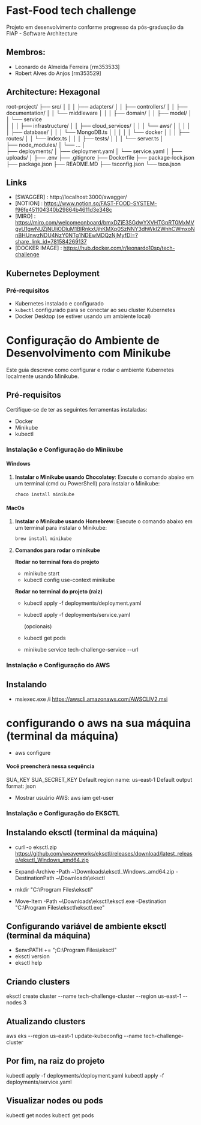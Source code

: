 
# Fast-Food tech challenge

Projeto em desenvolvimento conforme progresso da pós-graduação da FIAP - Software Architecture

## Membros: 
    
- Leonardo de Almeida Ferreira [rm353533]
- Robert Alves do Anjos [rm353529]

## Architecture: Hexagonal

root-project/
├── src/
│   │
│   ├── adapters/
│   │   ├── controllers/
│   │   ├── documentation/
│   │   └── middleware
│   │
│   ├── domain/
│   │   ├── model/
│   │   └── service   
│   │
│   ├── infrastructure/
│   │   ├── cloud_services/
│   │   │   └── aws/
│   │   │
│   │   ├── database/
│   │   │   └── MongoDB.ts
│   │   │
│   │   └── docker
│   │
│   ├── routes/
│   │   └── index.ts
│   │
│   ├── tests/
│   │
│   └── server.ts
│   
├── node_modules/
│   └── ...
│   
├── deployments/
│   ├── deployment.yaml
│   └── service.yaml
│
├── uploads/
│
├── .env
├── .gitignore
├── Dockerfile
├── package-lock.json
├── package.json
├── README.MD
├── tsconfig.json
└── tsoa.json

## Links

- [SWAGGER] : http://localhost:3000/swagger/
- [NOTION] : https://www.notion.so/FAST-FOOD-SYSTEM-f96fe451104340b29864b4611d3e348c
- [MIRO] : https://miro.com/welcomeonboard/bmxDZjE3SGdwYXVHTGpRT0MxMVgyU1gwNUZjNUliODluM1BIRnkxUjhKMXp0SzNNY3dhWkI2WnhCWmxoNnBHUnwzNDU4NzY0NTg1NDEwMDQzNjMyfDI=?share_link_id=781584269137
- [DOCKER IMAGE] : https://hub.docker.com/r/leonardo10sp/tech-challenge


## Kubernetes Deployment

### Pré-requisitos

- Kubernetes instalado e configurado
- `kubectl` configurado para se conectar ao seu cluster Kubernetes
- Docker Desktop (se estiver usando um ambiente local)



# Configuração do Ambiente de Desenvolvimento com Minikube

Este guia descreve como configurar e rodar o ambiente Kubernetes localmente usando Minikube.

## Pré-requisitos

Certifique-se de ter as seguintes ferramentas instaladas:
- Docker
- Minikube
- kubectl



### Instalação e Configuração do Minikube

#### Windows

1. **Instalar o Minikube usando Chocolatey**:
   Execute o comando abaixo em um terminal (cmd ou PowerShell) para instalar o Minikube:
   ```bash
   choco install minikube

#### MacOs

1. **Instalar o Minikube usando Homebrew**:
   Execute o comando abaixo em um terminal para instalar o Minikube:
   ```bash
   brew install minikube


2. **Comandos para rodar o minikube**

    **Rodar no terminal fora do projeto**

   - minikube start
   - kubectl config use-context minikube

    **Rodar no terminal do projeto (raiz)**
   - kubectl apply -f deployments/deployment.yaml
   - kubectl apply -f deployments/service.yaml

     (opcionais)
   - kubectl get pods
   - minikube service tech-challenge-service --url


### Instalação e Configuração do AWS


## Instalando
- msiexec.exe /i https://awscli.amazonaws.com/AWSCLIV2.msi

# configurando o aws na sua máquina (terminal da máquina)

- aws configure
#### Você preencherá nessa sequência

SUA_KEY
SUA_SECRET_KEY
Default region name: us-east-1
Default output format: json

- Mostrar usuário AWS: aws iam get-user

### Instalação e Configuração do EKSCTL

## Instalando eksctl (terminal da máquina)
 - curl -o eksctl.zip https://github.com/weaveworks/eksctl/releases/download/latest_release/eksctl_Windows_amd64.zip
 - Expand-Archive -Path ~\Downloads\eksctl_Windows_amd64.zip -DestinationPath ~\Downloads\eksctl  

 - mkdir "C:\Program Files\eksctl"
 - Move-Item -Path ~\Downloads\eksctl\eksctl.exe -Destination "C:\Program Files\eksctl\eksctl.exe"

## Configurando variável de ambiente eksctl (terminal da máquina)

- $env:PATH += ";C:\Program Files\eksctl"
- eksctl version
- eksctl help


## Criando clusters

eksctl create cluster --name tech-challenge-cluster --region us-east-1 --nodes 3

## Atualizando clusters
aws eks --region us-east-1 update-kubeconfig --name tech-challenge-cluster


## Por fim, na raiz do projeto

kubectl apply -f deployments/deployment.yaml
kubectl apply -f deployments/service.yaml

## Visualizar nodes ou pods

kubectl get nodes
kubectl get pods

